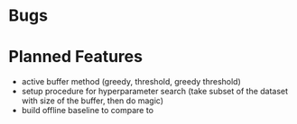 # Bugs

# Planned Features
- active buffer method (greedy, threshold, greedy threshold)
- setup procedure for hyperparameter search (take subset of the dataset with size of the buffer, then do magic)
- build offline baseline to compare to
